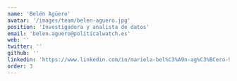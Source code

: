 ```yaml
---
name: 'Belén Agüero'
avatar: '/images/team/belen-aguero.jpg'
position: 'Investigadora y analista de datos'
email: 'belen.aguero@politicalwatch.es'
web: ''
twitter: ''
github: ''
linkedin: 'https://www.linkedin.com/in/mariela-bel%C3%A9n-ag%C3%BCero-980b224b/'
order: 3
---
```

